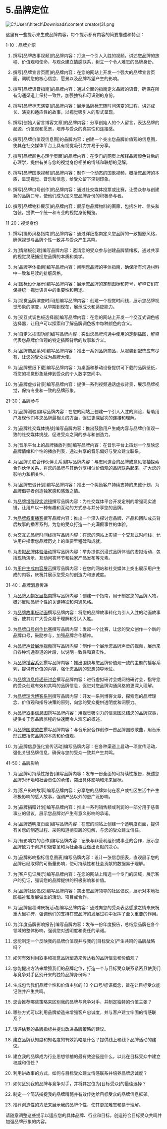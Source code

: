 



# 5.品牌定位



![C:\Users\hitech\Downloads\content creator(3).png](img/image008.png)

这里有一些提示来生成品牌内容，每个提示都有内容的简要描述和特点：

1-10：品牌介绍

1.  撰写[品牌故事视频]的品牌内容：打造一个引人入胜的视频，讲述您品牌的旅程、价值观和使命，与观众建立情感联系，树立一个令人难忘的品牌身份。

1.  撰写[品牌宣言页面]的品牌内容：在您的网站上开发一个强大的品牌宣言页面，阐明您的核心信念、愿景以及品牌希望产生的影响。

1.  撰写[品牌语音指南]的品牌内容：通过全面的指南定义品牌的语音，确保在所有沟通渠道上保持一致性，加强独特和可识别的身份。

1.  撰写[品牌标志演变]的品牌内容：展示品牌标志随时间演变的过程，讲述成长、演变和适应性的故事，以视觉吸引人的形式呈现。

1.  撰写[创始人留言博客文章]的品牌内容：分享创始人的个人留言，表达品牌的起源、价值观和愿景，培养与受众的真实性和连接感。

1.  撰写[品牌价值观信息图]的品牌内容：创建一个突出您品牌价值观的信息图，使其在社交媒体平台上具有视觉吸引力并易于分享。

1.  撰写[品牌颜色心理学页面]的品牌内容：在专门的网页上解释品牌颜色背后的心理学，提供有关与您的视觉身份相关的情绪和联想的见解。

1.  撰写[品牌国歌视频]的品牌内容：制作一个动态的国歌视频，概括您品牌的本质，呈现视觉、音乐和信息，给受众留下深刻印象。

1.  撰写[品牌口号创作]的品牌内容：通过社交媒体投票或比赛，让受众参与创建新的品牌口号，使他们成为定义您品牌身份的积极参与者。

1.  撰写[品牌物料展示]的品牌内容：展示您品牌物料的画廊，包括名片、信头和包装，提供一个统一和专业的视觉身份概览。

11-20：视觉身份

1.  撰写[摄影风格指南]的品牌内容：通过详细指南定义您品牌的一致摄影风格，确保视觉与品牌个性一致并与受众产生共鸣。

1.  为[情绪板创建]编写品牌内容：邀请您的受众参与创建品牌情绪板，通过共享的视觉灵感捕捉您品牌的本质和美学。

1.  为[品牌字体指南]编写品牌内容：阐明您品牌的字体指南，确保所有沟通材料中一致和易读的排版风格。

1.  为[图标设计展示]编写品牌内容：展示您品牌的定制图标和符号，解释它们在保持统一视觉语言中的重要性和用途。

1.  为[视觉品牌演变时间线]编写品牌内容：创建一个视觉时间线，展示您品牌视觉形象的演变，从早期到现在，展示成长和适应能力。

1.  为[交互式调色板选择器]编写品牌内容：在您的网站上开发一个交互式调色板选择器，让用户可以探索和了解品牌调色板中每种颜色的含义。

1.  为[自定义插图功能]编写品牌内容：突出您品牌沟通中使用的定制插图，解释代表您品牌价值观的特定插图背后的故事和含义。

1.  为[品牌商品系列]编写品牌内容：推出一系列品牌商品，从服装到配饰应有尽有，让您的受众成为品牌大使。

1.  为[品牌壁纸下载]编写品牌内容：为桌面和移动设备提供可下载的品牌壁纸，将您的视觉形象延伸到受众的个人数字空间中。

1.  为[品牌虚拟背景]编写品牌内容：提供一系列视频通话虚拟背景，展示品牌视觉，保持专业和一致的品牌形象。

21-30：品牌参与

1.  为[品牌测验]编写品牌内容：在您的网站上创建一个引人入胜的测验，帮助用户发现他们与您品牌最相关的方面，促进更深层次的连接和理解。

1.  为[品牌社交媒体挑战]编写品牌内容：推出鼓励用户生成内容与品牌价值观一致的社交媒体挑战，促进受众之间的参与和创造力。

1.  为[音乐平台上的品牌播放列表]编写品牌内容：在音乐平台上策划一个反映您品牌情绪和个性的播放列表，通过共享的音乐偏好与受众建立联系。

1.  为[品牌关联合作伙伴关系]编写品牌内容：与志同道合的品牌或意见领袖探索合作伙伴关系，将您的品牌与其他分享相似价值观的品牌联系起来，扩大您的影响力和相关性。

1.  为[品牌忠诚计划]编写品牌内容：推出一个奖励客户持续支持的忠诚计划，为品牌倡导者创造独家感和感激之情。

1.  为[品牌增强现实滤镜](https://wiki.example.org/branded_augmented_reality_filters)撰写品牌内容：为社交媒体平台开发定制的增强现实滤镜，让用户以一种有趣和互动的方式参与并分享您的品牌。

1.  为[品牌叙事播客](https://wiki.example.org/brand_storytelling_podcast)撰写品牌内容：推出一个深入探讨您品牌、产品和团队成员背后故事的播客系列，为您的受众打造一个充满叙事性的体验。

1.  为[交互式品牌时间线](https://wiki.example.org/interactive_brand_timeline)撰写品牌内容：在您的网站上实施一个交互式时间线，允许用户探索您品牌历史上的重要里程碑和成就。

1.  为[虚拟品牌体验活动](https://wiki.example.org/virtual_brand_experience_events)撰写品牌内容：举办提供沉浸式品牌体验的虚拟活动，包括现场演示、互动问答环节和独家产品发布等元素。

1.  为[用户生成内容展示](https://wiki.example.org/user_generated_content_showcases)撰写品牌内容：在您的网站和社交媒体上突出展示用户生成的内容，庆祝并展示您受众的创造力和忠诚度。

31-40：品牌消息传递

1.  为[品牌人物发展指南](https://wiki.example.org/brand_persona_development_guide)撰写品牌内容：创建一个指南，用于制定您的品牌人物，概述反映品牌个性的关键特征和沟通风格。

1.  为[品牌故事板动画](https://wiki.example.org/brand_storyboard_animation)撰写品牌内容：将您的品牌故事转化为引人入胜的动画故事板，使其对广大受众易于理解和引人入胜。

1.  为[品牌口号创作比赛](https://wiki.example.org/brand_slogan_creation_contest)撰写品牌内容：发起一个比赛，让您的受众创作一个新的品牌口号，鼓励参与，加强品牌合作精神。

1.  为[品牌声音展示视频](https://wiki.example.org/brand_voice_showcase_video)撰写品牌内容：制作一个展示您品牌声音的视频，展示来自各种沟通渠道的片段，以说明一致性和真实性。

1.  为[品牌播客系列](https://wiki.example.org/branded_podcast_series)撰写品牌内容：推出围绕与您品牌价值观一致的主题的播客系列，提供有价值的内容，强化您品牌的思想领导地位。

1.  为[品牌消息传递研讨会](https://wiki.example.org/brand_messaging_workshop)撰写品牌内容：进行虚拟研讨会或网络研讨会，指导您的受众创建有效和共鸣的品牌信息，促进对您品牌沟通风格的更深入理解。

1.  为[品牌理念博客系列](https://wiki.example.org/brand_ethos_blog_series)撰写品牌内容：开发一系列博客文章，探索您的品牌理念、价值观和指导决策的原则，向您的受众提供透明度和洞察力。

1.  为[品牌叙事信息图](https://wiki.example.org/brand_narrative_infographic)撰写品牌内容：用视觉吸引力的信息图总结您的品牌叙事，提供关于您品牌旅程的快速而令人难忘的概述。

1.  为[品牌国歌歌曲](https://wiki.example.org/brand_anthem_song)撰写品牌内容：与音乐家合作创作一首品牌国歌歌曲，用音乐形式概括您品牌的本质和价值观。

1.  为[品牌信息强化宣传活动]编写品牌内容：在各种渠道上启动一项宣传活动，强化关键品牌信息，确保与您的受众一致并产生共鸣。

41-50：品牌影响

1.  为[品牌可持续性报告]编写品牌内容：发布一份全面的可持续性报告，概述您品牌对环境和社会责任的承诺，突出具体影响和未来目标。

1.  为[客户影响故事]编写品牌内容：分享您的品牌如何在客户或社区生活中产生积极影响的感人故事，强调产品以外的更广泛影响。

1.  为[品牌捐赠计划]编写品牌内容：推出一系列销售额或利润的一部分用于慈善事业的倡议，展示您品牌对产生有意义影响的承诺。

1.  为[品牌透明度页面]编写品牌内容：在您的网站上创建一个透明度页面，提供有关您的制造过程、采购和道德实践的见解，与您的受众建立信任。

1.  为[有影响力的合作]编写品牌内容：记录与非营利组织或事业的合作，展示您品牌致力于创造积极变革和为社会事业做出贡献的决心。

1.  为[品牌影响指标信息图表]编写品牌内容：设计一张信息图表，直观展示您的品牌已经取得的可衡量影响，使可持续性和社会贡献的数据易于理解。

1.  为[客户见证展示]编写品牌内容：在您的网站上精选一个专门的区域，展示客户的见证，强调您的品牌提供的积极影响和价值。

1.  为[品牌社区倡议]编写品牌内容：突出您品牌领导的社区倡议，展示对本地社区福祉和发展做出的活动、项目或合作。

1.  为[品牌里程碑庆祝活动]编写品牌内容：通过向您的受众表达感激之情来庆祝重大里程碑，强调他们的支持在您品牌的发展过程中发挥了至关重要的作用。

1.  为[年度品牌影响报告]编写品牌内容：发布一份年度报告，总结您品牌在各个领域的整体影响，强调您对透明度和责任的承诺。

1.  您能制定一个反映我的品牌价值观并与我的[目标受众]产生共鸣的品牌战略吗？

1.  如何有效利用叙事和视觉品牌塑造来传达我的品牌信息和价值观？

1.  您能提出方法来增强我们的品牌定位，打造一个与目标受众联系紧密且使我们与竞争对手区别开来的独特品牌身份吗？

1.  生成包含我们品牌个性和价值主张的 10 个口号/标语概念，旨在让目标受众能记住并产生共鸣。

1.  您会推荐哪些策略来区别我的品牌与竞争对手，并制定独特的价值主张？

1.  哪些方式可以利用品牌塑造来增强客户忠诚度，并与客户建立牢固的情感联系？

1.  请评估我的品牌指标并提出改进品牌策略的建议。

1.  建立品牌认知度和知名度的有效策略是什么？提供线上和线下品牌活动的建议。

1.  建立我的品牌成为行业思想领袖的最有效途径是什么，以此在目标受众中建立权威和信任？

1.  利用讲故事的方式，如何与目标受众建立情感联系并培养品牌忠诚度？

1.  如何区别我的品牌与竞争对手，并将其定位为[目标受众]的最佳选择？

1.  制定一个简洁捕捉我的品牌精髓并有效传达给目标受众的品牌信息框架。

1.  推荐创造性的方法来展示我的品牌个性，使其更加难忘和易于理解。

请随意调整这些提示以适应您的具体品牌、行业和目标，创造符合目标受众共鸣并加强品牌形象的内容。
